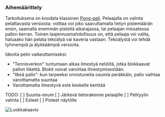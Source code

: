 ### Aihemäärittely

Tarkoituksena on koodata klassinen [Pong-peli](https://en.wikipedia.org/wiki/Pong).
Pelaajalla on valinta pelattavasta versiosta: voittaa voi joko saavuttamalla tietyn pistemäärän ensin, saamalla enemmän pisteitä aikarajassa, tai pelaajan missatessa pallon kerran. Toinen laajennusmahdollisuus on, että pelaaja voi valita, haluaako hän pelata tekoälyä vai kaveria vastaan. Tekoälystä voi tehdä tyhmempiä ja älykkäämpiä versioita.

Ideoita pelin vaikeuttamiseksi:
- "Tennisverkon" tuntumaan alkaa ilmestyä neliöitä, jotka blokkaavat pallon liikettä. Blokit voivat varoittaa ilmestymisestään.
- "Ilkeä pallo": kun tarpeeksi onnistuneita osumia peräkkäin, pallo vaihtaa varoittamatta suuntaa
- Varoittamatta ilmestyvä este keskelle kenttää

TODO:
[ ] Suunta-enum
[ ] Järkevä tietorakenne pelaajille
[ ] Pelityylin valinta
[ ] Esteet
[ ] Pisteet näytölle

![Luokkakaavio](luokkakaavio_tarkempi.png)

